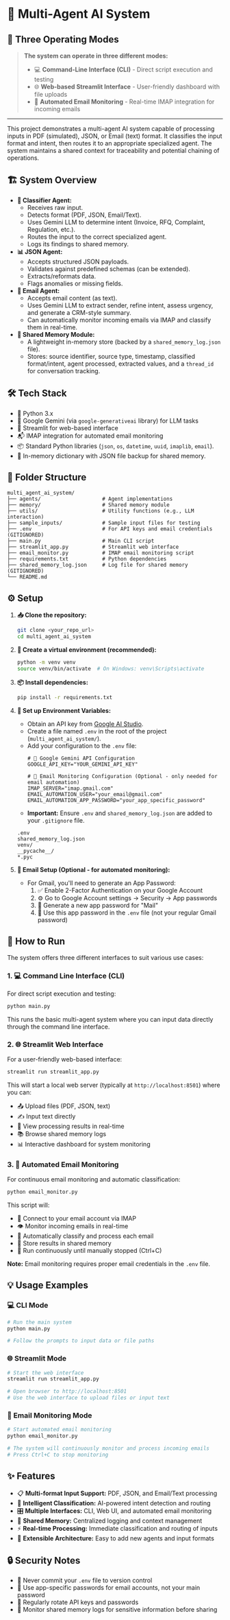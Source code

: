 # 🤖 Multi-Agent AI System 

## 🚀 Three Operating Modes

> **The system can operate in three different modes:**
> - 💻 **Command-Line Interface (CLI)** - Direct script execution and testing
> - 🌐 **Web-based Streamlit Interface** - User-friendly dashboard with file uploads
> - 📧 **Automated Email Monitoring** - Real-time IMAP integration for incoming emails

---
 
This project demonstrates a multi-agent AI system capable of processing inputs in PDF (simulated), JSON, or Email (text) format. It classifies the input format and intent, then routes it to an appropriate specialized agent. The system maintains a shared context for traceability and potential chaining of operations.
 
## 🏗️ System Overview 
 
*   **🎯 Classifier Agent:** 
    *   Receives raw input. 
    *   Detects format (PDF, JSON, Email/Text). 
    *   Uses Gemini LLM to determine intent (Invoice, RFQ, Complaint, Regulation, etc.). 
    *   Routes the input to the correct specialized agent. 
    *   Logs its findings to shared memory. 
*   **📊 JSON Agent:** 
    *   Accepts structured JSON payloads. 
    *   Validates against predefined schemas (can be extended). 
    *   Extracts/reformats data. 
    *   Flags anomalies or missing fields. 
*   **📧 Email Agent:** 
    *   Accepts email content (as text). 
    *   Uses Gemini LLM to extract sender, refine intent, assess urgency, and generate a CRM-style summary.
    *   Can automatically monitor incoming emails via IMAP and classify them in real-time.
*   **🧠 Shared Memory Module:** 
    *   A lightweight in-memory store (backed by a `shared_memory_log.json` file). 
    *   Stores: source identifier, source type, timestamp, classified format/intent, agent processed, extracted values, and a `thread_id` for conversation tracking. 
 
## 🛠️ Tech Stack 
 
*   🐍 Python 3.x 
*   🤖 Google Gemini (via `google-generativeai` library) for LLM tasks
*   🎨 Streamlit for web-based interface
*   📬 IMAP integration for automated email monitoring
*   📦 Standard Python libraries (`json`, `os`, `datetime`, `uuid`, `imaplib`, `email`). 
*   💾 In-memory dictionary with JSON file backup for shared memory. 
 
## 📁 Folder Structure 
```
multi_agent_ai_system/ 
├── agents/                    # Agent implementations 
├── memory/                    # Shared memory module 
├── utils/                     # Utility functions (e.g., LLM interaction) 
├── sample_inputs/             # Sample input files for testing 
├── .env                       # For API keys and email credentials (GITIGNORED) 
├── main.py                    # Main CLI script 
├── streamlit_app.py           # Streamlit web interface
├── email_monitor.py           # IMAP email monitoring script
├── requirements.txt           # Python dependencies 
├── shared_memory_log.json     # Log file for shared memory (GITIGNORED) 
└── README.md 
```
 
## ⚙️ Setup 
 
1.  **📥 Clone the repository:** 
    ```bash 
    git clone <your_repo_url> 
    cd multi_agent_ai_system 
    ``` 
 
2.  **🐍 Create a virtual environment (recommended):** 
    ```bash 
    python -m venv venv 
    source venv/bin/activate  # On Windows: venv\Scripts\activate 
    ``` 
 
3.  **📦 Install dependencies:** 
    ```bash 
    pip install -r requirements.txt 
    ``` 
 
4.  **🔑 Set up Environment Variables:** 
    *   Obtain an API key from [Google AI Studio](https://aistudio.google.com/app/apikey). 
    *   Create a file named `.env` in the root of the project (`multi_agent_ai_system/`). 
    *   Add your configuration to the `.env` file: 
        ```env 
        # 🤖 Google Gemini API Configuration
        GOOGLE_API_KEY="YOUR_GEMINI_API_KEY"
        
        # 📧 Email Monitoring Configuration (Optional - only needed for email automation)
        IMAP_SERVER="imap.gmail.com"  
        EMAIL_AUTOMATION_USER="your_email@gmail.com" 
        EMAIL_AUTOMATION_APP_PASSWORD="your_app_specific_password"
        ``` 
    *   **Important:** Ensure `.env` and `shared_memory_log.json` are added to your `.gitignore` file. 
      ``` 
      .env 
      shared_memory_log.json 
      venv/ 
      __pycache__/ 
      *.pyc 
      ```

5.  **📧 Email Setup (Optional - for automated monitoring):**
    *   For Gmail, you'll need to generate an App Password:
        1. ✅ Enable 2-Factor Authentication on your Google Account
        2. ⚙️ Go to Google Account settings → Security → App passwords
        3. 🔐 Generate a new app password for "Mail"
        4. 📝 Use this app password in the `.env` file (not your regular Gmail password)
 
## 🚀 How to Run

The system offers three different interfaces to suit various use cases:

### 1. 💻 Command Line Interface (CLI)

For direct script execution and testing:

```bash
python main.py
```

This runs the basic multi-agent system where you can input data directly through the command line interface.

### 2. 🌐 Streamlit Web Interface

For a user-friendly web-based interface:

```bash
streamlit run streamlit_app.py
```

This will start a local web server (typically at `http://localhost:8501`) where you can:
- 📤 Upload files (PDF, JSON, text)
- ✍️ Input text directly
- 👀 View processing results in real-time
- 📚 Browse shared memory logs
- 📊 Interactive dashboard for system monitoring

### 3. 📧 Automated Email Monitoring

For continuous email monitoring and automatic classification:

```bash
python email_monitor.py
```

This script will:
- 🔗 Connect to your email account via IMAP
- 👁️ Monitor incoming emails in real-time
- 🎯 Automatically classify and process each email
- 💾 Store results in shared memory
- 🔄 Run continuously until manually stopped (Ctrl+C)

**Note:** Email monitoring requires proper email credentials in the `.env` file.

## 💡 Usage Examples

### 💻 CLI Mode
```bash
# Run the main system
python main.py

# Follow the prompts to input data or file paths
```

### 🌐 Streamlit Mode
```bash
# Start the web interface
streamlit run streamlit_app.py

# Open browser to http://localhost:8501
# Use the web interface to upload files or input text
```

### 📧 Email Monitoring Mode
```bash
# Start automated email monitoring
python email_monitor.py

# The system will continuously monitor and process incoming emails
# Press Ctrl+C to stop monitoring
```

## ✨ Features

- 📋 **Multi-format Input Support:** PDF, JSON, and Email/Text processing
- 🧠 **Intelligent Classification:** AI-powered intent detection and routing
- 🎛️ **Multiple Interfaces:** CLI, Web UI, and automated email monitoring
- 💾 **Shared Memory:** Centralized logging and context management
- ⚡ **Real-time Processing:** Immediate classification and routing of inputs
- 🔧 **Extensible Architecture:** Easy to add new agents and input formats

## 🔒 Security Notes

- 🚫 Never commit your `.env` file to version control
- 🔐 Use app-specific passwords for email accounts, not your main password
- 🔄 Regularly rotate API keys and passwords
- 👀 Monitor shared memory logs for sensitive information before sharing